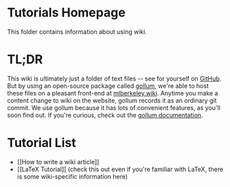 # Tutorials Homepage

This folder contains information about using wiki.

# TL;DR

This wiki is ultimately just a folder of text files -- see for yourself on [GitHub](https://github.com/mlberkeley/wiki). But by using an open-source package called [gollum](https://github.com/gollum/gollum), we're able to host these files on a pleasant front-end at [mlberkeley.wiki](https://mlberkeley.wiki/Home). Anytime you make a content change to wiki on the website, gollum records it as an ordinary git commit. We use gollum because it has lots of convenient features, as you'll soon find out. If you're curious, check out the [gollum documentation](https://github.com/gollum/gollum/wiki).

# Tutorial List

- [[How to write a wiki article]]
- [[LaTeX Tutorial]] (check this out even if you're familiar with LaTeX, there is some wiki-specific information here)